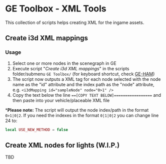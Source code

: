 # GE Toolbox - XML Tools

This collection of scripts helps creating XML for the ingame assets.

## Create i3d XML mappings

### Usage
1. Select one or more nodes in the scenegraph in GE
2. Execute script "*Create i3d XML mappings*" in the scripts folder/submenu `GE Toolbox/` (for keyboard shortcut, check [GE-HAM](https://github.com/w33zl/GE-Hotkeys-and-Macros))
3. The script now outputs a XML tag for each node selected with the node name as the "id" attribute and the index path as the "node" attribute, e.g. `<i3dMapping id="sampleNode" node="0>1" />`
4. Copy the text below the line `==[COPY TEXT BELOW]=================` and then paste into your vehicle/placeable XML file

***Please note:** The script will output the node index/path in the format `0>1|0|2`. If you need the indexes in the format `0|1|0|2` you can change line 24 to:
 ```lua
 local USE_NEW_METHOD = false
 ```


## Create XML nodes for lights (W.I.P.)
TBD